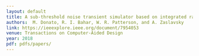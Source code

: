 ```yaml
---
layout: default
title: A sub-threshold noise transient simulator based on integrated random telegraph and thermal noise modeling 
authors:  M. Donato, R. I. Bahar, W. R. Patterson, and A. Zaslavsky 
link: https://ieeexplore.ieee.org/document/7954053
venue: Transactions on Computer-Aided Design 
year: 2018
pdf: pdfs/papers/
---
```

